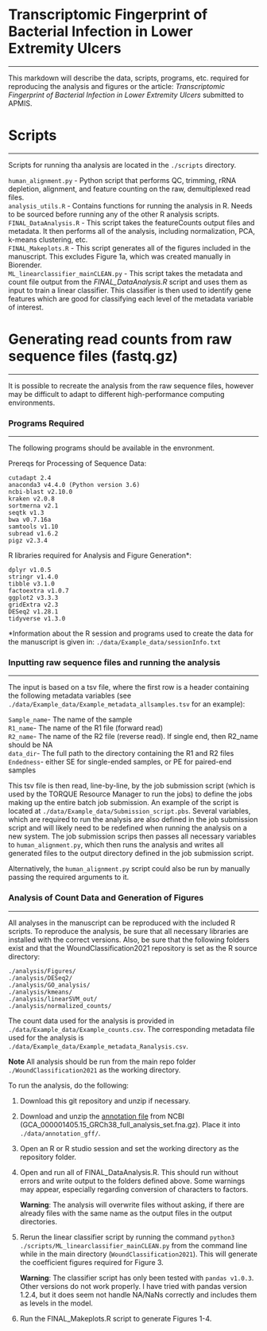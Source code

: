 # Transcriptomic Fingerprint of Bacterial Infection in Lower Extremity Ulcers
---------------------------

This markdown will describe the data, scripts, programs, etc. required for reproducing the 
analysis and figures or the article: *Transcriptomic Fingerprint of Bacterial Infection in Lower Extremity Ulcers* 
submitted to APMIS.


# Scripts

---------------------------

Scripts for running tha analysis are located in the `./scripts` directory.

`human_alignment.py` - Python script that performs QC, trimming, rRNA depletion, alignment, and feature 
counting on the raw, demultiplexed read files.   
`analysis_utils.R` - Contains functions for running the analysis in R.
Needs to be sourced before running any of the other R analysis scripts.                      
`FINAL_DataAnalysis.R` - This script takes the featureCounts output files and metadata. 
It then performs all of the analysis, including normalization, PCA, k-means clustering, etc.  
`FINAL_Makeplots.R` - This script generates all of the figures included in the manuscript. 
This excludes Figure 1a, which was created manually in Biorender.      
`ML_linearclassifier_mainCLEAN.py` - This script takes the metadata and count file output from 
the *FINAL_DataAnalysis.R* script and uses them as input to train a linear classifier. This 
classifier is then used to identify gene features which are good for classifying each level
of the metadata variable of interest. 

# Generating read counts from raw sequence files (fastq.gz)

---------------------------

It is possible to recreate the analysis from the raw sequence files, however may be difficult to adapt to
different high-performance computing environments. 

### Programs Required

-----------------
The following programs should be available in the envronment. 

Prereqs for Processing of Sequence Data:
```
cutadapt 2.4
anaconda3 v4.4.0 (Python version 3.6)
ncbi-blast v2.10.0
kraken v2.0.8
sortmerna v2.1
seqtk v1.3
bwa v0.7.16a
samtools v1.10
subread v1.6.2
pigz v2.3.4
```

R libraries required for Analysis and Figure Generation*: 
```
dplyr v1.0.5  
stringr v1.4.0  
tibble v3.1.0  
factoextra v1.0.7  
ggplot2 v3.3.3  
gridExtra v2.3
DESeq2 v1.28.1
tidyverse v1.3.0
```
*Information about the R session and programs used to create the data 
for the manuscript is given in: `./data/Example_data/sessionInfo.txt`

### Inputting raw sequence files and running the analysis

------------------

The input is based on a tsv file, where the first row is a header containing 
the following metadata variables (see 
`./data/Example_data/Example_metadata_allsamples.tsv` for an example): 
  
`Sample_name`- The name of the sample       
`R1_name`- The name of the R1 file (forward read)  
`R2_name`- The name of the R2 file (reverse read). If single end, then R2_name
should be NA  
`data_dir`- The full path to the directory containing the R1 and R2 files   
`Endedness`- either SE for single-ended samples, or PE for paired-end samples  

This tsv file is then read, line-by-line, by the job submission script (which is
used by the TORQUE Resource
Manager to run the jobs) to define the jobs making up the entire batch job
submission. An example of the script is 
located at `./data/Example_data/Submission_script.pbs`. 
Several variables, which are required to run the analysis are also defined in the
job submission script and will likely need to be redefined when running the analysis
on a new system.
The job submission scrips then passes all necessary variables to
`human_alignment.py`, which then runs the analysis 
and writes all generated files to the output directory defined in the job submission script. 

Alternatively, the `human_alignment.py` script could also be run by manually passing the 
required arguments to it. 

### Analysis of Count Data and Generation of Figures

---------------------------------------

All analyses in the manuscript can be reproduced with the included R scripts. 
To reproduce the analysis, be sure that all necessary libraries are installed
with the correct versions. Also, be sure that the following folders exist and
that the WoundClassification2021 repository is set as the R source directory:  

    ./analysis/Figures/  
    ./analysis/DESeq2/      
    ./analysis/GO_analysis/    
    ./analysis/kmeans/    
    ./analysis/linearSVM_out/      
    ./analysis/normalized_counts/   


The count data used for the analysis is provided in `./data/Example_data/Example_counts.csv`. 
The corresponding metadata file used for the analysis is 
`./data/Example_data/Example_metadata_Ranalysis.csv`.

**Note** All analysis should be run from the main repo folder `./WoundClassification2021` as the working directory. 

To run the analysis, do the following: 
1. Download this git repository and unzip if necessary.
2. Download and unzip the 
[annotation file](https://ftp.ncbi.nlm.nih.gov/genomes/all/GCF/000/001/405/GCF_000001405.26_GRCh38/GRCh38_major_release_seqs_for_alignment_pipelines/)
from NCBI (GCA_000001405.15_GRCh38_full_analysis_set.fna.gz). Place it into `./data/annotation_gff/`. 
2. Open an R or R studio session and set the working directory as the repository folder. 
3. Open and run all of FINAL_DataAnalysis.R. This should run without errors and write output to the folders defined above.
Some warnings may appear, especially regarding conversion of characters to factors.  
    
    **Warning**: The analysis will overwrite files without asking, if there are already files with the same name
    as the output files in the output directories.

4. Rerun the linear classifier script by running the command `python3 ./scripts/ML_linearclassifier_mainCLEAN.py`
   from the command line while in the main directory (`WoundClassification2021`). This will generate the coefficient figures
   required for Figure 3.  
   
    **Warning**: The classifier script has only been tested with `pandas v1.0.3`. Other versions do not work properly.
    I have tried with pandas version 1.2.4, but it does seem not handle NA/NaNs correctly and includes them as levels
    in the model. 
   
5. Run the FINAL_Makeplots.R script to generate Figures 1-4. 
